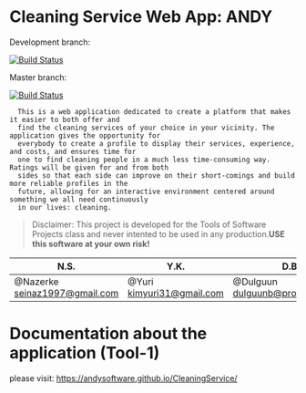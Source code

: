 # Cleaning Service Web App: ANDY

Development branch: 

[![Build Status](https://travis-ci.com/andysoftware/CleaningService.svg?branch=develop)](https://travis-ci.com/andysoftware/CleaningService)

Master branch:

[![Build Status](https://travis-ci.com/andysoftware/CleaningService.svg?branch=master)](https://travis-ci.com/andysoftware/CleaningService)

      This is a web application dedicated to create a platform that makes it easier to both offer and
      find the cleaning services of your choice in your vicinity. The application gives the opportunity for
      everybody to create a profile to display their services, experience, and costs, and ensures time for
      one to find cleaning people in a much less time-consuming way. Ratings will be given for and from both
      sides so that each side can improve on their short-comings and build more reliable profiles in the
      future, allowing for an interactive environment centered around something we all need continuously
      in our lives: cleaning.

> Disclaimer: This project is developed for the Tools of Software Projects class and never intented to be used in any production.**USE this software at your own risk!**

   N.S.                       |         Y.K.             |     D.B.                | A.B.                 |
--------------------------  |  ---------------------------- | -----------------------------| ------------------------------|
@Nazerke<br>seinaz1997@gmail.com|@Yuri<br>kimyuri31@gmail.com| @Dulguun<br>dulguunb@protonmail.com |@Ahmed<br>blejahmed@gmail.com
# Documentation about the application (Tool-1)
please visit: https://andysoftware.github.io/CleaningService/
